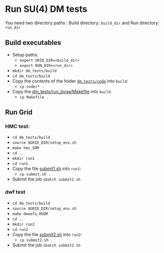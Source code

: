 # Run SU(4) DM tests
You need two directory paths : Build directory: `build_dir` and Run directory: `run_dir`
## Build executables
- Setup paths:
  - `export GRID_DIR=<build_dir>`
  - `export RUN_DIR=<run_dir>`
- `mkdir dm_tests/build`
- `cd dm_tests/build`
- Copy the contents of the folder [`dm_tests/code`](https://github.com/vmos1/su4_dm_grid_lsd/tree/develop/dm_tests/code) into `build`: 
  - `cp code/* .`
- Copy the [dm_tests/run_tioga/Makefile](https://github.com/vmos1/su4_dm_grid_lsd/blob/develop/dm_tests/run_tioga/Makefile) into `build`: 
  - `cp Makefile .`
  
## Run Grid
### HMC test:
- `cd dm_tests/build`
- `source $GRID_DIR/setup_env.sh`
- `make hmc_SDM`
- `cd ..`
- `mkdir run1`
- `cd run1`
- Copy the file [submit1.sh](https://github.com/vmos1/su4_dm_grid_lsd/blob/main/dm_tests/run_tioga/submit1.sh) into `run1`:
  - `cp submit.sh .`
- Submit the job `sbatch submit1.sh`

### dwf test
- `cd dm_tests/build`
- `source $GRID_DIR/setup_env.sh`
- `make dweofa_HSDM`
- `cd ..`
- `mkdir run2`
- `cd run2`
- Copy the file [submit2.sh](https://github.com/vmos1/su4_dm_grid_lsd/blob/main/dm_tests/run_tioga/submit2.sh) into `run2`:
  - `cp submit2.sh .`
- Submit the job `sbatch submit2.sh`
